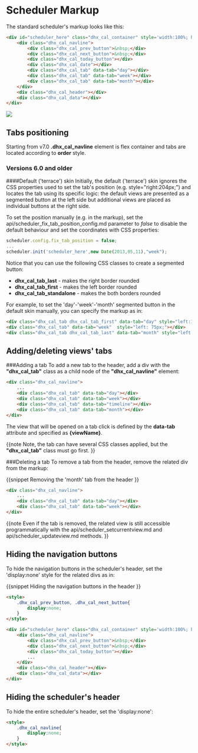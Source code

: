 Scheduler Markup
=====================================
The standard scheduler's markup looks like this:


~~~html
<div id="scheduler_here" class="dhx_cal_container" style='width:100%; height:100%;'>
	<div class="dhx_cal_navline">
    	<div class="dhx_cal_prev_button">&nbsp;</div>
        <div class="dhx_cal_next_button">&nbsp;</div>
        <div class="dhx_cal_today_button"></div>
        <div class="dhx_cal_date"></div>
        <div class="dhx_cal_tab" data-tab="day"></div>
        <div class="dhx_cal_tab" data-tab="week"></div>
        <div class="dhx_cal_tab" data-tab="month"></div>
   	</div>
    <div class="dhx_cal_header"></div>
    <div class="dhx_cal_data"></div>       
</div>
~~~

<img src="markup.png"/>

Tabs positioning 
--------------------------

Starting from v7.0 **.dhx_cal_navline** element is flex container and tabs are located according to **order** style.

### Versions 6.0 and older

####Default ('terrace') skin
Initially, the default ('terrace') skin ignores the CSS properties used to set the tab's position (e.g. style="right:204px;") and locates the tab using its specific logic: the default views are presented 
as a segmented button at the left side but additional views are placed as individual buttons at the right side.


To set the position manually (e.g. in the markup), set the api/scheduler_fix_tab_position_config.md parameter to *false* to disable the default behaviour and set the coordinates with CSS properties:

~~~js
scheduler.config.fix_tab_position = false;
...
scheduler.init('scheduler_here',new Date(2013,05,11),"week");
~~~

Notice that you can use the following CSS classes to create a segmented button:

- **dhx_cal_tab_last** - makes the right border rounded
- **dhx_cal_tab_first** - makes the left border rounded
- **dhx_cal_tab_standalone** - makes the both borders rounded


For example, to set the 'day'-'week'-'month' segmented button in the default skin manually, you can specify the markup as in:
~~~html
<div class="dhx_cal_tab dhx_cal_tab_first" data-tab="day" style="left:14px;"></div>
<div class="dhx_cal_tab" data-tab="week"  style="left: 75px;"></div>
<div class="dhx_cal_tab dhx_cal_tab_last" data-tab="month" style="left:136px"></div>
~~~


Adding/deleting views' tabs 
---------------------------
###Adding a tab
To add a new tab to the header, add a div with the **"dhx_cal_tab"** class as a child node of the **"dhx_cal_navline"** element:

~~~html
<div class="dhx_cal_navline">
	...
	<div class="dhx_cal_tab" data-tab="day"></div>
	<div class="dhx_cal_tab" data-tab="week"></div>
	<div class="dhx_cal_tab" data-tab="timeline"></div>
	<div class="dhx_cal_tab" data-tab="month"></div>
</div>
~~~

The view that will be opened on a tab click is defined by the **data-tab** attribute and specified as **{viewName}**.

{{note
Note, the tab can have several CSS classes applied, but the **"dhx_cal_tab"** class must go first.
}}

###Deleting a tab
To remove a tab from the header, remove the related div from the markup:

{{snippet
Removing the 'month' tab from the header
}}

~~~html
<div class="dhx_cal_navline">
	...
	<div class="dhx_cal_tab" data-tab="day"></div>
	<div class="dhx_cal_tab" data-tab="week"></div>
</div>
~~~

{{note
Even if the tab is removed, the related view is still accessible programmatically with the  api/scheduler_setcurrentview.md and api/scheduler_updateview.md methods.
}}


Hiding the navigation buttons
--------------------------------
To hide the navigation buttons in the scheduler's header, set the 'display:none' style for the related divs as in:

{{snippet
Hiding the navigation buttons in the header
}}
~~~html
<style>
	.dhx_cal_prev_button, .dhx_cal_next_button{
		display:none;
	}
</style>

<div id="scheduler_here" class="dhx_cal_container" style='width:100%; height:100%;'>
	<div class="dhx_cal_navline">
    	<div class="dhx_cal_prev_button">&nbsp;</div>
        <div class="dhx_cal_next_button">&nbsp;</div>
        <div class="dhx_cal_today_button"></div>
        ...
   	</div>
    <div class="dhx_cal_header"></div>
    <div class="dhx_cal_data"></div>       
</div>
~~~


Hiding the scheduler's header
--------------------------------
To hide the entire scheduler's header, set the 'display:none': 

~~~html
<style>
	.dhx_cal_navline{
		display:none;
	}
</style>

~~~

